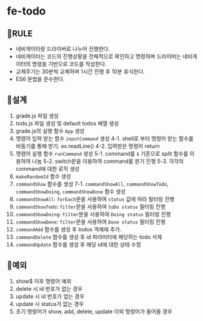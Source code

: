 # fe-todo

## 📌RULE

- 네비게이터랑 드라이버로 나누어 진행한다.
- 네비게이터는 코드의 진행상황을 전체적으로 확인하고 명령하며 드라이버는 네비게이터의 명령을 기반으로 코드를 작성한다.
- 교체주기는 30분씩 교체하며 1시간 진행 후 10분 휴식한다.
- ES6 문법을 준수한다.

## 📌설계

1. grade.js 파일 생성
2. todo.js 파일 생성 및 default todos 배열 생성
3. grade.js의 실행 함수 `App` 생성
4. 명령어 입력 받는 함수 `inputCommand` 생성
   4-1. shell로 부터 명령어 받는 함수를 비동기를 통해 받기. ex.readLine()
   4-2. 입력받은 명령어 return
5. 명령어 실행 함수 `runCommand` 생성
   5-1. command를 `$` 기준으로 split 함수를 이용하여 나눔
   5-2. switch문을 이용하여 command를 분기 진행
   5-3. 각각의 command에 대한 로직 생성
6. `makeRandomId` 함수 생성
7. `commandShow` 함수를 생성
   7-1. `commandShowAll`, `commandShowTodo`, `commandShowDoing`, `commandShowDone` 함수 생성
8. `commandShowAll`: `forEach`문을 사용하여 `status` 값에 따라 필터링 진행
9. `commandShowTodo`: `filter`문을 사용하여 `toDo status` 필터링 진행
10. `commandShowDoing`: `filter`문을 사용하여 `Doing status` 필터링 진행
11. `commandShowDone`: `filter`문을 사용하여 `Done status` 필터링 진행
12. `commandAdd` 함수를 생성 후 todos 객체에 추가.
13. `commandDelete` 함수를 생성 후 id 파라미터에 해당하는 todo 삭제
14. `commandUpdate` 함수를 생성 후 해당 id에 대한 상태 수정

## 📌예외

1. show$ 이후 명령어 예외
2. delete 시 id 번호가 없는 경우
3. update 시 id 번호가 업는 경우
4. update 시 status가 없는 경우
5. 초기 명령어가 show, add, delete, update 이외 명령어가 들어올 경우

